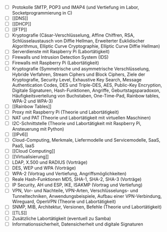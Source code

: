 - [ ] Protokolle SMTP, POP3 und IMAP4 (und Vertiefung im Labor, Socketprogrammierung in C)
- [ ] [[DNS]]
- [ ] [[DHCP]]
- [ ] [[FTP]]
- [ ] Kryptografie (Cäsar-Verschlüsselung, Affine Chiffren, RSA, Schlüsselaustausch von Diffie Hellman, Erweiterter Euklidischer Algorithmus, Elliptic Curve Cryptographie, Elliptic Curve Diffie Hellman)
- [ ] Serverdienste mit Raspberry Pi (Labortätigkeit)
- [ ] Firewalls und Intrusion Detection System (IDS) 
- [ ] Firewalls mit Raspberry Pi (Labortätigkeit) 
- [ ] Kryptografie (Symmetrische und asymmetrische Verschlüsselung, Hybride Verfahren, Stream Ciphers und Block Ciphers, Ziele der Kryptografie, Security Level, Exhaustive Key Search, Message Authentication Codes, DES und Triple-DES, AES, Public-Key Encryption, Digitale Signaturen, Hash-Funktionen, Angriffe, Geburtstagsparadoxon, Häufigkeitsverteilung von Buchstaben, One-Time-Pad, Rainbow tables, WPA-2 und WPA-3)
- [ ] [[Rainbow Tables]]
- [ ] Proxy mit Raspberry Pi (Theorie und Labortätigkeit) 
- [ ] NAT und PAT (Theorie und Labortätigkeit mit virtuellen Maschinen)
- [ ] I2C-Schnittstelle (Theorie und Labortätigkeit mit Raspberry Pi, Ansteuerung mit Python)
- [ ] [[IPv6]]
- [ ] Cloud-Computing, Merkmale, Liefermodelle und Servicemodelle, SaaS, PaaS, IaaS
- [ ] [[Cloud Computing]]
- [ ] [[Virtualisierung]]
- [ ] LDAP, X.500 und RADIUS (Vorträge) 
- [ ] DES, WEP und WPA (Vorträge) 
- [ ] WPA-2 (Vortrag und Vertiefung, Angriffsmöglichkeiten) 
- [ ] Reale Hash-Funktionen MD5, SHA-1, SHA-2, SHA-3 (Vorträge) 
- [ ] IP Security, AH und ESP, IKE, ISAKMP (Vortrag und Vertiefung)
- [ ] VPN, Vor- und Nachteile, VPN-Arten, Verschlüsselungs- und Tunneltechniken, Anwendungsbeispiele, Aufbau einer VPN-Verbindung, Wireguard, OpenVPN (Theorie und Labortätigkeit)
- [ ] SNMP, MIB, Architektur, Versionen, Befehle (Theorie und Labortätigkeit)
- [ ] [[TLS]]
- [ ] Zusätzliche Labortätigkeit (eventuell zu Samba) 
- [ ] Informationssicherheit, Datensicherheit und digitale Signaturen